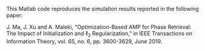 This Matlab code reproduces the simulation results reported in the following paper:

J. Ma, J. Xu and A. Maleki, "Optimization-Based AMP for Phase Retrieval: The Impact of Initialization and $\ell_{2}$ Regularization," in IEEE Transactions on Information Theory, vol. 65, no. 6, pp. 3600-3629, June 2019.

